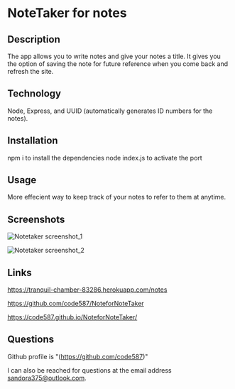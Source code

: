 # NoteTaker for notes

  ## Description
  The app allows you to write notes and give your notes a title.  It gives you the option of saving the note for future reference when you come back and refresh the site.

  ## Technology
  Node, Express, and UUID (automatically generates ID numbers for the notes).

  ## Installation
  npm i to install the dependencies
  node index.js to activate the port
  
  ## Usage
  More effecient way to keep track of your notes to refer to them at anytime.

  ## Screenshots
  
 ![Notetaker screenshot_1](https://user-images.githubusercontent.com/93016627/148620379-5f36f588-3088-41c2-80ca-db4bc84333e6.png)


![Notetaker screenshot_2](https://user-images.githubusercontent.com/93016627/148620392-de5c3752-3558-40fe-938c-dc57082c71f3.png)


  ## Links
  
 https://tranquil-chamber-83286.herokuapp.com/notes 

 https://github.com/code587/NoteforNoteTaker
 
 https://code587.github.io/NoteforNoteTaker/

  ## Questions
  Github profile is "(https://github.com/code587)" 

  I can also be reached for questions at the email address  sandora375@outlook.com.
